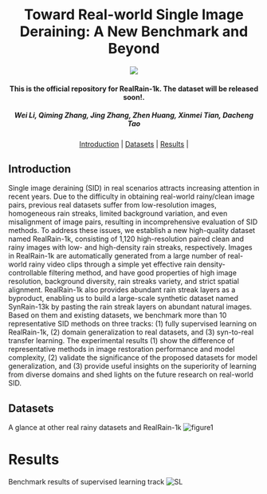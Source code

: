 <h1 align="center">Toward Real-world Single Image Deraining: A New Benchmark and Beyond</h1>

<p align="center">
<a href="http://arxiv.org/abs/2206.05514"><img  src="https://img.shields.io/badge/arXiv-Paper-<COLOR>.svg" ></a>

<h4 align="center">This is the official repository for RealRain-1k. The dataset will be released soon!</a>.</h4>
<h5 align="center">Wei Li, Qiming Zhang, Jing Zhang, Zhen Huang, Xinmei Tian, Dacheng Tao</em></h5>

<p align="center">
  <a href="#introduction">Introduction</a> |
  <a href="#datasets">Datasets</a> |
  <a href="#results">Results</a> |
</p>

## Introduction

Single image deraining (SID) in real scenarios attracts increasing attention in recent years. Due to the difficulty in obtaining real-world rainy/clean image pairs, previous real datasets suffer from low-resolution images, homogeneous rain streaks, limited background variation, and even misalignment of image pairs, resulting in incomprehensive evaluation of SID methods. To address these issues, we establish a new high-quality dataset named RealRain-1k, consisting of 1,120 high-resolution paired clean and rainy images with low- and high-density rain streaks, respectively. Images in RealRain-1k are automatically generated from a large number of real-world rainy video clips through a simple yet effective rain density-controllable filtering method, and have good properties of high image resolution, background diversity, rain streaks variety, and strict spatial alignment. RealRain-1k also provides abundant rain streak layers as a byproduct, enabling us to build a large-scale synthetic dataset named SynRain-13k by pasting the rain streak layers on abundant natural images. Based on them and existing datasets, we benchmark more than 10 representative SID methods on three tracks: (1) fully supervised learning on RealRain-1k, (2) domain generalization to real datasets, and (3) syn-to-real transfer learning. The experimental results (1) show the difference of representative methods in image restoration performance and model complexity, (2) validate the significance of the proposed datasets for model generalization, and (3) provide useful insights on the superiority of learning from diverse domains and shed lights on the future research on real-world SID.

## Datasets
A glance at other real rainy datasets and RealRain-1k
![figure1](https://github.com/hiker-lw/RealRain-1k/blob/main/images/figure1.png)  

# Results
Benchmark results of supervised learning track
![SL](https://github.com/hiker-lw/RealRain-1k/blob/main/images/SL_results.png)
